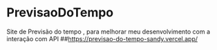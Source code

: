 # PrevisaoDoTempo
Site de Previsão do tempo , para melhorar meu desenvolvimento com a interação com API
##https://previsao-do-tempo-sandy.vercel.app/
